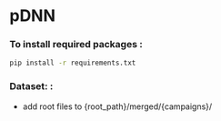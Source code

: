 # pDNN

### To install required packages :
```bash
pip install -r requirements.txt
```

### Dataset: :

- add root files to {root_path}/merged/{campaigns}/